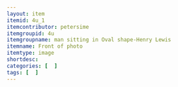 ```yaml
---
layout: item
itemid: 4u_1
itemcontributor: petersime
itemgroupid: 4u
itemgroupname: man sitting in Oval shape-Henry Lewis
itemname: Front of photo
itemtype: image
shortdesc: 
categories: [  ]
tags: [  ]
---
```







